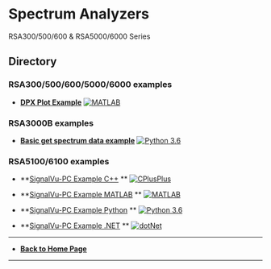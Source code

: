 # Spectrum Analyzers
RSA300/500/600 & RSA5000/6000 Series 

## Directory
### RSA300/500/600/5000/6000 examples
* **[DPX Plot Example](./src/DPXPlotExample)** [![MATLAB](https://img.shields.io/badge/-MATLAB-&?labelColor=3E434A&colorB=F05A22&logo=Mathworks)](https://www.mathworks.com/products/matlab.html?s_tid=hp_products_matlab)

### RSA3000B examples
* **[Basic get spectrum data example](./src/GetSpectrumDataExample)** [![Python 3.6](https://img.shields.io/badge/python-3.6-&?labelColor=006281&colorB=3E434A&logo=python)](https://www.python.org/downloads/release/python-360/)


### RSA5100/6100 examples
* **[SignalVu-PC Example C++](./src/SignalVuExamples/C++) ** [![CPlusPlus](https://img.shields.io/badge/C-C++-&?labelColor=3E434A&colorB=006281&logo=cplusplus)](https://isocpp.org/)

* **[SignalVu-PC Example MATLAB](./src/SignalVuExamples/MATLAB) ** [![MATLAB](https://img.shields.io/badge/-MATLAB-&?labelColor=3E434A&colorB=F05A22&logo=Mathworks)](https://www.mathworks.com/products/matlab.html?s_tid=hp_products_matlab)

* **[SignalVu-PC Example Python](./src/SignalVuExamples/python) ** [![Python 3.6](https://img.shields.io/badge/python-3.6-&?labelColor=006281&colorB=3E434A&logo=python)](https://www.python.org/downloads/release/python-360/)

* **[SignalVu-PC Example .NET](./src/SignalVuExamples/dotNet) ** [![dotNet](https://img.shields.io/badge/Microsoft-.Net-&?labelColor=73BF44&colorB=3E434A&logo=.net)](https://dotnet.microsoft.com/)

----
* **[Back to Home Page](./../README.md)**

----

